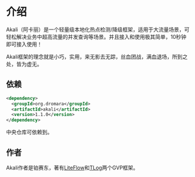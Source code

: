 # 介绍

Akali（阿卡丽）是一个轻量级本地化热点检测/降级框架，适用于大流量场景，可轻松解决业务中超高流量的并发查询等场景。并且接入和使用极其简单，10秒钟即可接入使用！

Akali框架的理念就是小巧，实用，来无影去无踪，丝血团战，满血退场，所到之处，皆为虚无。

## 依赖

```xml
<dependency>
  <groupId>org.dromara</groupId>
  <artifactId>akali</artifactId>
  <version>1.1.0</version>
</dependency>
```

中央仓库可依赖到。

## 作者

Akali作者是铂赛东，著有[LiteFlow](https://liteflow.cc/)和[TLog](https://tlog.yomahub.com/)两个GVP框架。